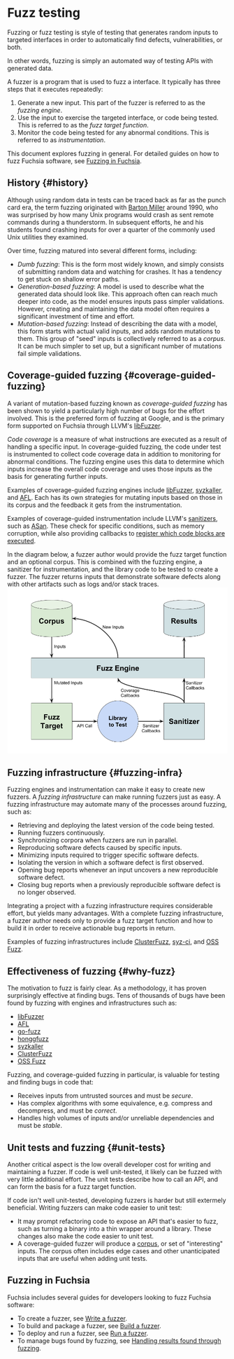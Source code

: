 # Fuzz testing

Fuzzing or fuzz testing is style of testing that generates random inputs to targeted
interfaces in order to automatically find defects, vulnerabilities, or both.

In other words, fuzzing is simply an automated way of testing APIs with generated data.

A fuzzer is a program that is used to fuzz a interface. It typically has three steps that it
executes repeatedly:

1. Generate a new input. This part of the fuzzer is referred to as the _fuzzing engine_.
1. Use the input to exercise the targeted interface, or code being tested. This is
   referred to as the _fuzz target function_.
1. Monitor the code being tested for any abnormal conditions. This is referred to as
   _instrumentation_.

This document explores fuzzing in general. For detailed guides on how to fuzz Fuchsia software, see
[Fuzzing in Fuchsia][fuzzing-in-fuchsia].

## History {#history}

Although using random data in tests can be traced back as far as the punch card era, the term
fuzzing originated with [Barton Miller] around 1990, who was surprised by how many Unix programs
would crash as sent remote commands during a thunderstorm. In subsequent efforts, he and his
students found crashing inputs for over a quarter of the commonly used Unix utilities they examined.

Over time, fuzzing matured into several different forms, including:

 * *Dumb fuzzing*: This is the form most widely known, and simply consists of submitting random data
   and watching for crashes. It has a tendency to get stuck on shallow error paths.
 * *Generation-based fuzzing*: A model is used to describe what the generated data should look like.
   This approach often can reach much deeper into code, as the model ensures inputs pass simpler
   validations. However, creating and maintaining the data model often requires a significant
   investment of time and effort.
 * *Mutation-based fuzzing*: Instead of describing the data with a model, this form starts with
   actual valid inputs, and adds random mutations to them. This group of "seed" inputs is
   collectively referred to as a _corpus_. It can be much simpler to set up, but a significant
   number of mutations fail simple validations.

## Coverage-guided fuzzing {#coverage-guided-fuzzing}

A variant of mutation-based fuzzing known as *coverage-guided fuzzing* has been shown to yield a
particularly high number of bugs for the effort involved. This is the preferred form of fuzzing at
Google, and is the primary form supported on Fuchsia through LLVM's [libFuzzer].

_Code coverage_ is a measure of what instructions are executed as a result of handling a specific
input. In coverage-guided fuzzing, the code under test is instrumented to collect code coverage data
in addition to monitoring for abnormal conditions. The fuzzing engine uses this data to determine
which inputs increase the overall code coverage and uses those inputs as the basis for generating
further inputs.

Examples of coverage-guided fuzzing engines include [libFuzzer], [syzkaller], and [AFL]. Each has
its own strategies for mutating inputs based on those in its corpus and the feedback it gets from
the instrumentation.

Examples of coverage-guided instrumentation include LLVM's [sanitizers], such as [ASan]. These check
for specific conditions, such as memory corruption, while also providing callbacks to
[register which code blocks are executed][sancov].

In the diagram below, a fuzzer author would provide the fuzz target function and an optional corpus.
This is combined with the fuzzing engine, a sanitizer for instrumentation, and the library code to
be tested to create a fuzzer. The fuzzer returns inputs that demonstrate software defects along with
other artifacts such as logs and/or stack traces.
![Coverage guided fuzzing](/docs/images/fuzzing/coverage-guided.png)

## Fuzzing infrastructure {#fuzzing-infra}

Fuzzing engines and instrumentation can make it easy to create new fuzzers. A _fuzzing
infrastructure_ can make running fuzzers just as easy. A fuzzing infrastructure may automate many of
the processes around fuzzing, such as:

 * Retrieving and deploying the latest version of the code being tested.
 * Running fuzzers continuously.
 * Synchronizing corpora when fuzzers are run in parallel.
 * Reproducing software defects caused by specific inputs.
 * Minimizing inputs required to trigger specific software defects.
 * Isolating the version in which a software defect is first observed.
 * Opening bug reports whenever an input uncovers a new reproducible software defect.
 * Closing bug reports when a previously reproducible software defect is no longer observed.

Integrating a project with a fuzzing infrastructure requires considerable effort, but yields many
advantages. With a complete fuzzing infrastructure, a fuzzer author needs only to provide a fuzz
target function and how to build it in order to receive actionable bug reports in return.

Examples of fuzzing infrastructures include [ClusterFuzz], [syz-ci], and [OSS Fuzz][oss-fuzz].

## Effectiveness of fuzzing {#why-fuzz}

The motivation to fuzz is fairly clear. As a methodology, it has proven surprisingly effective at
finding bugs. Tens of thousands of bugs have been found by fuzzing with engines and
infrastructures such as:

 * [libFuzzer][libfuzzer-trophies]
 * [AFL][afl-trophies]
 * [go-fuzz][go-fuzz-trophies]
 * [honggfuzz][honggfuzz-trophies]
 * [syzkaller][syzkaller-trophies]
 * [ClusterFuzz][clusterfuzz-trophies]
 * [OSS Fuzz][oss-fuzz-trophies]

Fuzzing, and coverage-guided fuzzing in particular, is valuable for testing and finding bugs in code
that:

 * Receives inputs from untrusted sources and must be _secure_.
 * Has complex algorithms with some equivalence, e.g. compress and decompress, and must be
   _correct_.
 * Handles high volumes of inputs and/or unreliable dependencies and must be _stable_.

## Unit tests and fuzzing {#unit-tests}

Another critical aspect is the low overall developer cost for writing and maintaining a fuzzer. If
code is well unit-tested, it likely can be fuzzed with very little additional effort. The unit tests
describe how to call an API, and can form the basis for a fuzz target function.

If code isn't well unit-tested, developing fuzzers is harder but still extermely beneficial. Writing
fuzzers can make code easier to unit test:

 * It may prompt refactoring code to expose an API that's easier to fuzz, such as turning a binary
   into a thin wrapper around a library. These changes also make the code easier to unit test.
 * A coverage-guided fuzzer will produce a [corpus], or set of "interesting" inputs. The corpus
   often includes edge cases and other unanticipated inputs that are useful when adding unit tests.

## Fuzzing in Fuchsia

Fuchsia includes several guides for developers looking to fuzz Fuchsia software:

 * To create a fuzzer, see [Write a fuzzer][write-a-fuzzer].
 * To build and package a fuzzer, see [Build a fuzzer][build-a-fuzzer].
 * To deploy and run a fuzzer, see [Run a fuzzer][run-a-fuzzer].
 * To manage bugs found by fuzzing, see [Handling results found through fuzzing][handle-results].

[afl]: https://lcamtuf.coredump.cx/afl/
[afl-trophies]: http://lcamtuf.coredump.cx/afl/#bugs
[asan]: https://clang.llvm.org/docs/AddressSanitizer.html
[Barton Miller]: http://pages.cs.wisc.edu/~bart/fuzz/Foreword1.html
[build-a-fuzzer]: /docs/development/testing/fuzzing/build-a-fuzzer.md
[clusterfuzz]: https://google.github.io/clusterfuzz/
[clusterfuzz-trophies]: https://bugs.chromium.org/p/chromium/issues/list?can=1&q=label%3AClusterFuzz+-status%3AWontFix%2CDuplicate
[corpus]: https://llvm.org/docs/LibFuzzer.html#corpus
[fuzz-target]: https://llvm.org/docs/LibFuzzer.html#fuzz-target
[fuzzing-in-fuchsia]: /docs/development/testing/fuzzing/overview.md
[go-fuzz-trophies]: https://github.com/dvyukov/go-fuzz#trophies
[handle-results]: /docs/development/testing/fuzzing/handle-results.md
[heap-overflow]: https://cwe.mitre.org/data/definitions/122.html
[honggfuzz-trophies]: https://github.com/google/honggfuzz#honggfuzz
[libfuzzer]: https://llvm.org/docs/LibFuzzer.html
[libfuzzer-trophies]: http://llvm.org/docs/LibFuzzer.html#trophies
[oss-fuzz]: https://google.github.io/oss-fuzz/
[oss-fuzz-trophies]: https://bugs.chromium.org/p/oss-fuzz/issues/list?q=label%3AClusterFuzz%20-status%3AWontFix%2CDuplicate
[run-a-fuzzer]: /docs/development/testing/fuzzing/run-a-fuzzer.md
[sancov]: https://clang.llvm.org/docs/SanitizerCoverage.html
[sanitizers]: https://github.com/google/sanitizers
[stack-overflow]: https://cwe.mitre.org/data/definitions/121.html
[syz-ci]: https://syzkaller.appspot.com/
[syzkaller]: https://github.com/google/syzkaller
[syzkaller-trophies]: https://groups.google.com/g/syzkaller-bugs
[use-after-free]: https://cwe.mitre.org/data/definitions/416.html
[write-a-fuzzer]: /docs/development/testing/fuzzing/write-a-fuzzer.md
